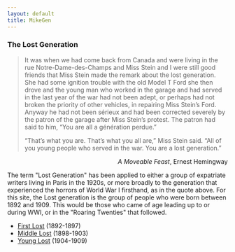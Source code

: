 ```yaml
---
layout: default
title: MikeGen
---
```

### The Lost Generation
>It was when we had come back from Canada and were living in the rue Notre-Dame-des-Champs and Miss Stein and I were still good friends that Miss Stein made the remark about the lost generation. She had some ignition trouble with the old Model T Ford she then drove and the young man who worked in the garage and had served in the last year of the war had not been adept, or perhaps had not broken the priority of other vehicles, in repairing Miss Stein’s Ford. Anyway he had not been sérieux and had been corrected severely by the patron of the garage after Miss Stein’s protest. The patron had said to him, “You are all a génération perdue.”
>
>“That’s what you are. That’s what you all are,” Miss Stein said. “All of you young people who served in the war. You are a lost generation.”
<div style="text-align: right"> <i>A Moveable Feast</i>, Ernest Hemingway </div>
  
The term "Lost Generation" has been applied to either a group of expatriate writers living in Paris in the 1920s, or more broadly to the generation that experienced the horrors of World War I firsthand, as in the quote above. For this site, the Lost generation is the group of people who were born between 1892 and 1909. This would be those who came of age leading up to or during WWI, or in the "Roaring Twenties" that followed. 

- [First Lost](generations/lost_first.md) (1892-1897)
- [Middle Lost](generations/lost_middle.md) (1898-1903)
- [Young Lost](generations/lost_young.md) (1904-1909)
